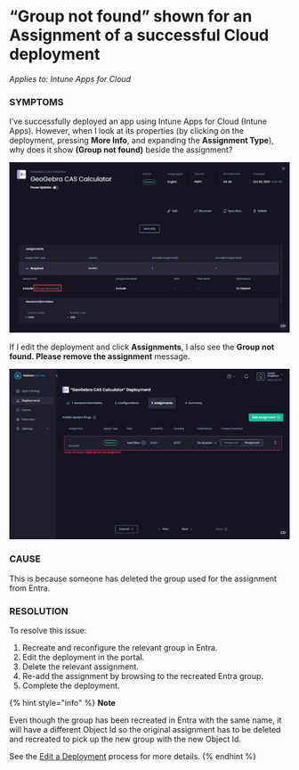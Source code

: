 # “Group not found” shown for an Assignment of a successful Cloud deployment

_Applies to: Intune Apps for Cloud_

### SYMPTOMS

I’ve successfully deployed an app using Intune Apps for Cloud (Intune Apps). However, when I look at its properties (by clicking on the deployment, pressing **More Info**, and expanding the **Assignment Type**), why does it show **(Group not found)** beside the assignment?

![&#x22;Group not found&#x22; shown beside the assignment for a successful assignment.](/_images/image%20%28366%29.png "&#x22;Group not found&#x22; shown beside the assignment for a successful assignment.")

If I edit the deployment and click **Assignments**, I also see the **Group not found. Please remove the assignment** message.

![&#x22;Group not found. Please remove the assignment&#x22; message](/_images/image%20%28365%29.png "&#x22;Group not found. Please remove the assignment&#x22; message")

### CAUSE

This is because someone has deleted the group used for the assignment from Entra.

### RESOLUTION

To resolve this issue:

1. Recreate and reconfigure the relevant group in Entra.
2. Edit the deployment in the portal.
3. Delete the relevant assignment.
4. Re-add the assignment by browsing to the recreated Entra group.
5. Complete the deployment.

{% hint style="info" %}
**Note**

Even though the group has been recreated in Entra with the same name, it will have a different Object Id so the original assignment has to be deleted and recreated to pick up the new group with the new Object Id.

See the [Edit a Deployment](../../cloud-deployments/manage-cloud-deployments/edit-a-cloud-deployment.md) process for more details.
{% endhint %}
